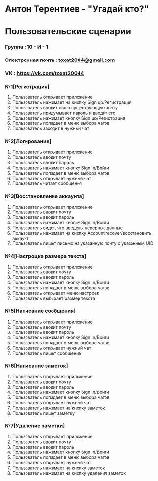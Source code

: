 # Антон Терентиев - "Угадай кто?"

# Пользовательские сценарии

### Группа : 10 - И - 1
### Электронная почта : toxat2004@gmail.com
### VK : https://vk.com/toxat20044


### №1[Регистрация]
1) Пользователь открывает приложение
2) Пользователь нажимает на кнопку Sign up/Регистрация
3) Пользователь вводит свою существующую почту
4) Пользователь придумывает пароль и вводит его
5) Пользователь нажимает кнопку Sign up/Регистрация
6) Пользователь попадает в меню выбора чатов
7) Пользователь заходит в нужный чат

### №2[Логирование]
1) Пользователь открывает приложение
2) Пользователь вводит почту
3) Пользователь вводит пароль
4) Пользователь нажимает кнопку Sign in/Войти
5) Пользователь попадает в меню выбора чатов
6) Пользователь открывает нужный чат 
7) Пользователь читает сообщения


### №3[Восстановление аккаунта]
1) Пользователь открывает приложение
2) Пользователь вводит почту
3) Пользователь вводит пароль
4) Пользователь нажимает кнопку Sign in/Войти
5) Пользователь видет, что введены неверные данные
6) Пользователь нажимает на кнопку Account recover/восстановить аккаунт
7) Пользователь пишет письмо на указанную почту с указанным UID


### №4[Настроцка размера текста]
1) Пользователь открывает приложение
2) Пользователь вводит почту
3) Пользователь вводит пароль
4) Пользователь нажимает кнопку Sign in/Войти
5) Пользователь попадает в меню выбора чатов
6) Пользователь открывает меню настроек 
7) Пользователь выбирает размер текста


### №5[Написание сообщения]
1) Пользователь открывает приложение
2) Пользователь вводит почту
3) Пользователь вводит пароль
4) Пользователь нажимает кнопку Sign in/Войти
5) Пользователь попадает в меню выбора чатов
6) Пользователь открывает нужный чат 
7) Пользователь пишет сообщение


### №6[Написание заметок]
1) Пользователь открывает приложение
2) Пользователь вводит почту
3) Пользователь вводит пароль
4) Пользователь нажимает кнопку Sign in/Войти
5) Пользователь попадает в меню выбора чатов
6) Пользователь открывает нужный чат 
7) Пользователь нажимает на кнопку заметок
8) Пользователь пишет заметку


### №7[Удаление заметки]
1) Пользователь открывает приложение
2) Пользователь вводит почту
3) Пользователь вводит пароль
4) Пользователь нажимает кнопку Sign in/Войти
5) Пользователь попадает в меню выбора чатов
6) Пользователь открывает нужный чат 
7) Пользователь нажимает на кнопку заметок
8) Пользователь нажимает на кнопку удаления заметок

